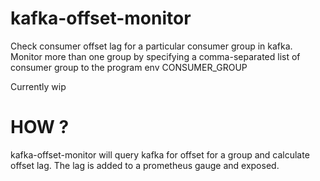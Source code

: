 # kafka-offset-monitor
Check consumer offset lag for a particular consumer group in kafka. Monitor more than one group by specifying a comma-separated list of consumer group to the program env CONSUMER_GROUP 

Currently wip 

# HOW ? 

kafka-offset-monitor will query kafka for offset for a group and calculate offset lag. The lag is added to a prometheus gauge and exposed. 
